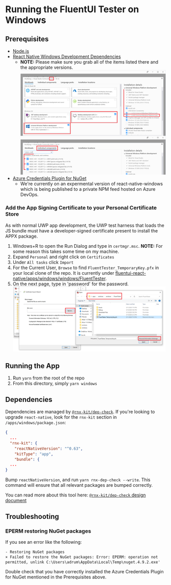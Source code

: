 # Running the FluentUI Tester on Windows

## Prerequisites

- [Node.js](https://nodejs.org/en/download/)
- [React Native Windows Development Dependencies](https://microsoft.github.io/react-native-windows/docs/rnw-dependencies)
  - **NOTE:** Please make sure you grab all of the items listed there and the appropriate versions.
    ![this picture](../../assets/VSDeps.png)
- [Azure Credentials Plugin for NuGet](https://github.com/microsoft/artifacts-credprovider#manual-installation-on-windows)
  - We're currently on an expermental version of react-native-windows which is being published to a private NPM feed hosted on Azure DevOps.

### Add the App Signing Certificate to your Personal Certificate Store

As with normal UWP app development, the UWP test harness that loads the JS bundle must have a developer-signed certificate present to install the APPX package.

1. Windows+R to open the Run Dialog and type in `certmgr.msc`. **NOTE:** For some reason this takes some time on my machine.
2. Expand `Personal` and right click on `Certificates`
3. Under `All tasks` click `Import`
4. For the Current User, `Browse` to find `FluentTester_TemporaryKey.pfx` in your local clone of the repo. It is currently under [fluentui-react-native/apps/windows/windows/FluentTester](windows/FluentTester).
5. On the next page, type in 'password' for the password.
   ![Certificate Manager Browse Window](./../../assets/CertFile.png)

## Running the App

1. Run `yarn` from the root of the repo
2. From this directory, simply `yarn windows`

## Dependencies

Dependencies are managed by
[`@rnx-kit/dep-check`](https://github.com/microsoft/rnx-kit/tree/main/packages/dep-check).
If you're looking to upgrade `react-native`, look for the `rnx-kit` section in
`/apps/windows/package.json`:

```json
{
  ...
  "rnx-kit": {
    "reactNativeVersion": "^0.63",
    "kitType": "app",
    "bundle": {
  ...
}
```

Bump `reactNativeVersion`, and run `yarn rnx-dep-check --write`. This command
will ensure that all relevant packages are bumped correctly.

You can read more about this tool here:
[`@rnx-kit/dep-check` design document](https://github.com/microsoft/rnx-kit/blob/main/packages/dep-check/DESIGN.md)

## Troubleshooting

### EPERM restoring NuGet packages

If you see an error like the following:

```
- Restoring NuGet packages
× Failed to restore the NuGet packages: Error: EPERM: operation not permitted, unlink C:\Users\adrum\AppData\Local\Temp\nuget.4.9.2.exe'
```

Double check that you have correctly installed the Azure Credentials Plugin for NuGet mentioned in the Prerequisites above.
